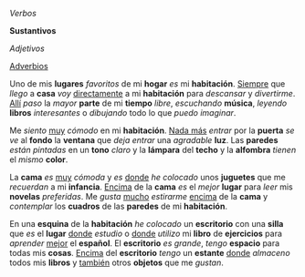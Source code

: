 <link rel="stylesheet" href="styles.css">

_Verbos_

__Sustantivos__

<i>Adjetivos</i>

<u>Adverbios</u>

Uno de mis __lugares__ <i>favoritos</i> de mi __hogar__ _es_ mi __habitación__. <u>Siempre</u> que _llego_ a __casa__ _voy_ <u>directamente</u> a mi __habitación__ para _descansar_ y _divertirme_. <u>Allí</u> _paso_ la <i>mayor</i> __parte__ de mi __tiempo__ <i>libre</i>, _escuchando_ __música__, _leyendo_ __libros__ <i>interesantes</i> o _dibujando_ todo lo que _puedo imaginar_.

Me _siento_ <u>muy</u> <i>cómodo</i> en mi __habitación__. <u>Nada más</u> _entrar_ por la __puerta__ _se ve_ al __fondo__ la __ventana__ que _deja_ _entrar_ una <i>agradable</i> __luz__. Las __paredes__ _están_ <i>pintadas</i> en un __tono__ <i>claro</i> y la __lámpara__ del __techo__ y la __alfombra__ _tienen_ el <i>mismo</i> __color__.

La __cama__ _es_ <u>muy</u> <i>cómoda</i> y _es_ <u>donde</u> _he colocado_ unos __juguetes__ que me _recuerdan_ a mi __infancia__. <u>Encima</u> de la __cama__ _es_ el <i>mejor</i> __lugar__ para _leer_ mis __novelas__ <i>preferidas</i>. Me _gusta_ <u>mucho</u> _estirarme_ <u>encima</u> de la __cama__ y _contemplar_ los __cuadros__ de las __paredes__ de mi __habitación__.

En una __esquina__ de la __habitación__ _he colocado_ un __escritorio__ con una __silla__ que _es_ el __lugar__ <u>donde</u> _estudio_ o <u>donde</u> _utilizo_ mi __libro__ de __ejercicios__ para _aprender_ <u>mejor</u> el __español__. El __escritorio__ _es_ <i>grande</i>, _tengo_ __espacio__ para todas mis __cosas__. <u>Encima</u> del __escritorio__ _tengo_ un __estante__ <u>donde</u> _almaceno_ todos mis __libros__ y <u>también</u> otros __objetos__ que me _gustan_.